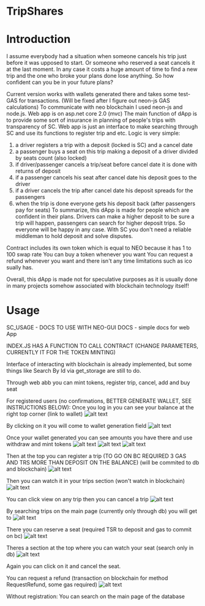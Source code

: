 # TripShares
# Introduction
I assume everybody had a situation when someone cancels his trip just before it was
upposed to start. Or someone who reserved a seat cancels it at the last moment.
In any case it costs a huge amount of time to find a new trip and the one who broke
your plans done lose anything.
So how confident can you be in your future plans?

Current version works with wallets generated there and takes some test-GAS for transactions. (Will be fixed after I figure out neon-js GAS calculations)
To communicate with neo blockchain I used neon-js and node.js. Web app is on asp.net core 2.0 (mvc)
The main function of dApp is to provide some sort of insurance in planning of people's trips with transparency of SC. Web app is just an interface to make searching through SC and use its functions to register trip and etc. Logic is very simple: 
1) a driver registers a trip with a deposit (locked is SC) and a cancel date
2) a passenger buys a seat on this trip making a deposit of a driver divided by seats count (also locked)
3) if driver/passenger cancels a trip/seat before cancel date it is done with returns of deposit
4) if a passenger cancels his seat after cancel date his deposit goes to the driver
5) if a driver cancels the trip after cancel date his deposit spreads for the passengers
6) when the trip is done everyone gets his deposit back (after passengers pay for seats)
To summarize, this dApp is made for people which are confident in their plans. Drivers can make a higher deposit to be sure a trip will happen, passengers can search for higher deposit trips. So everyone will be happy in any case. With SC you don't need a reliable middleman to hold deposit and solve disputes.

Contract includes its own token which is equal to NEO because it has 1 to 100 swap rate
You can buy a token whenever you want
You can request a refund whenever you want and there isn't any time limitations such as ico
sually has.

Overall, this dApp is made not for speculative purposes as it is usually done in many projects
somehow associated with blockchain technology itself!

# Usage

SC_USAGE  -  DOCS TO USE WITH NEO-GUI
DOCS  - simple docs for web App

INDEX.JS HAS A FUNCTION TO CALL CONTRACT (CHANGE PARAMETERS, CURRENTLY IT FOR THE TOKEN MINTING)

Interface of interacting with blockchain is already implemented, but some things like Search By Id via get_storage are still to do.

Through web abb you can mint tokens, register trip, cancel, add and buy seat

For registered users (no confirmations, BETTER GENERATE WALLET, SEE INSTRUCTIONS BELOW):
Once you log in you can see your balance at the right top corner (link to wallet)
![alt text](https://github.com/xtolya/TripShares/blob/master/images/RegBalance.png)

By clicking on it you will come to wallet generation field
![alt text](https://github.com/xtolya/TripShares/blob/master/images/RegGenerate.png)

Once your wallet generated you can see amounts you have there and use withdraw and mint tokens
![alt text](https://github.com/xtolya/TripShares/blob/master/images/RegWalletGenerated.png)
![alt text](https://github.com/xtolya/TripShares/blob/master/images/RegWithdraw.png)
![alt text](https://github.com/xtolya/TripShares/blob/master/images/RegMint.png)

Then at the top you can register a trip (TO GO ON BC REQUIRED 3 GAS AND TRS MORE THAN DEPOSIT ON THE BALANCE)
(will be commited to db and blockchain)
![alt text](https://github.com/xtolya/TripShares/blob/master/images/RegRegTrip.png)

Then you can watch it in your trips section (won't watch in blockchain)
![alt text](https://github.com/xtolya/TripShares/blob/master/images/RegYourTrips.png)

You can click view on any trip then you can cancel a trip
![alt text](https://github.com/xtolya/TripShares/blob/master/images/TripCancel.png)

By searching trips on the main page (currently only through db) you will get to
![alt text](https://github.com/xtolya/TripShares/blob/master/images/RegAfterSearchReserve.png)

There you can reserve a seat (required TSR to deposit and gas to commit on bc)
![alt text](https://github.com/xtolya/TripShares/blob/master/images/TripReservedDb.png)

Theres a section at the top where you can watch your seat (search only in db)
![alt text](https://github.com/xtolya/TripShares/blob/master/images/RegYourSeatsView.png)

Again you can click on it and cancel the seat.

You can request a refund (transaction on blockchain for method RequestRefund, some gas required)
![alt text](https://github.com/xtolya/TripShares/blob/master/images/NoRegRefund.png)

Without registration:
You can search on the main page of the database
